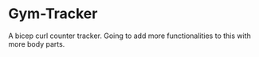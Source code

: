 # Gym-Tracker
A bicep curl counter tracker. Going to add more functionalities to this with more body parts.
